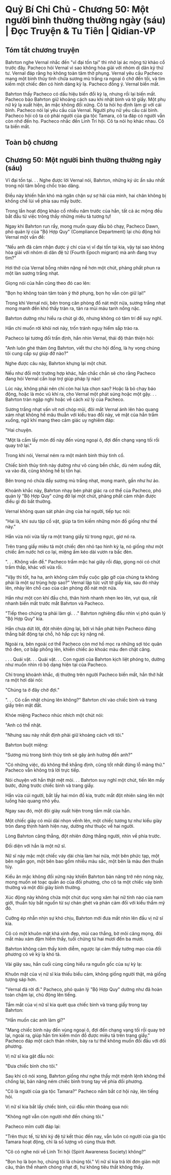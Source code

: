 # Quỷ Bí Chi Chủ - Chương 50: Một người bình thường thường ngày (sáu) | Đọc Truyện & Tu Tiên | Qidian-VP



## Tóm tắt chương truyện

Bahrton nghe Vernal nhắc đến "vĩ đại tồn tại" thì nhớ lại ác mộng từ khảo cổ trước đây. Pacheco hỏi Vernal vì sao không hòa giải với nhóm di dân kỷ thứ tư. Vernal đáp rằng họ không toàn tâm thờ phụng. Vernal yêu cầu Pacheco mang một bình thủy tinh chứa sương mù trắng ra ngoại ô chờ đến tối, và tìm kiếm một chiếc đèn có hình dáng kỳ lạ. Pacheco đồng ý. Vernal biến mất.

Bahrton thấy Pacheco có dấu hiệu biến đổi kỳ lạ, nhưng rồi lại biến mất. Pacheco bảo Bahrton giữ khoảng cách sau khi nhặt bình và tờ giấy. Một phụ nữ kỳ lạ xuất hiện, ăn mặc không đối xứng. Cô ta hỏi họ định làm gì với cái bình. Pacheco nói lại yêu cầu của Vernal. Người phụ nữ yêu cầu cái bình. Pacheco hỏi cô ta có phải người của gia tộc Tamara, cô ta đáp có người vẫn còn nhớ đến họ. Pacheco nhắc đến Linh Tri hội. Cô ta nói họ khác nhau. Cô ta biến mất.


## Toàn bộ chương

## Chương 50: Một người bình thường thường ngày (sáu)

Vĩ đại tồn tại. . . Nghe được lời Vernal nói, Bahrton, những ký ức ẩn sâu nhất trong nội tâm bỗng chốc trào dâng.

Điều này khiến hắn khó mà ngăn chặn sự sợ hãi của mình, hai chân không bị khống chế lùi về phía sau mấy bước.

Trong lần hoạt động khảo cổ nhiều năm trước của hắn, tất cả ác mộng đều bắt đầu từ việc trông thấy những miêu tả tương tự!

Ngay khi Bahrton run rẩy, mong muốn quay đầu bỏ chạy, Pacheco Dawn, phó quản lý của "Bộ Hợp Quy" (Compliance Department) lại chủ động hỏi Vernal một vấn đề:

"Nếu anh đã cảm nhận được ý chí của vị vĩ đại tồn tại kia, vậy tại sao không hòa giải với nhóm di dân đệ tứ (Fourth Epoch migrant) mà anh đang truy tìm?"

Hơi thở của Vernal bỗng nhiên nặng nề hơn một chút, phảng phất phun ra một làn sương trắng nhạt.

Giọng nói của hắn cũng theo đó cao lên:

"Bọn họ không toàn tâm toàn ý thờ phụng, bọn họ vẫn còn giữ lại!"

Trong khi Vernal nói, bên trong căn phòng đổ nát một nửa, sương trắng nhạt mong manh đến khó thấy tràn ra, tản ra mùi máu tanh nồng nặc.

Bahrton dường như hiểu ra chút gì đó, nhưng không có tâm trí để suy nghĩ.

Hắn chỉ muốn rời khỏi nơi này, trốn tránh nguy hiểm sắp trào ra.

Pacheco lại tương đối trấn định, hắn nhìn Vernal, thái độ thân thiện hỏi:

"Anh luôn ghé thăm ông Bahrton, viết thư cho hội đồng, là hy vọng chúng tôi cung cấp sự giúp đỡ nào?"

Nghe được câu này, Bahrton khựng lại một chút.

Nếu như đổi một trường hợp khác, hắn chắc chắn sẽ cho rằng Pacheco đang hỏi Vernal cần loại trợ giúp pháp lý nào!

Lúc này, không phải nên chỉ còn hai lựa chọn sao? Hoặc là bỏ chạy báo động, hoặc là móc vũ khí ra, cho Vernal một phát súng hoặc một gậy. . . Bahrton tràn ngập nghi hoặc về cách xử lý của Pacheco.

Sương trắng nhạt vấn vít nơi chóp mũi, đôi mắt Vernal ánh lên hào quang xám nhạt không hề mâu thuẫn với kiểu trao đổi này, vẻ mặt của hắn trầm xuống, ngữ khí mang theo cảm giác uy nghiêm đáp:

"Hai chuyện.

"Một là cầm lấy món đồ này đến vùng ngoại ô, đợi đến chạng vạng tối rồi quay trở lại."

Trong khi nói, Vernal ném ra một mảnh bình thủy tinh cổ.

Chiếc bình thủy tinh này dường như vô cùng bền chắc, dù ném xuống đất, va vào đá, cũng không hề bị tổn hại.

Bên trong nó chứa đầy sương mù trắng nhạt, mong manh, gần như hư ảo.

Khoảnh khắc này, Bahrton nhạy bén phát giác ra cơ thể của Pacheco, phó quản lý "Bộ Hợp Quy" cứng đờ lại một chút, phảng phất cảm nhận được điều gì đó bất thường.

Vernal không quan sát phản ứng của hai người, tiếp tục nói:

"Hai là, khi sưu tập cổ vật, giúp ta tìm kiếm những món đồ giống như thế này."

Hắn vừa nói vừa lấy ra một trang giấy từ trong ngực, giơ nó ra.

Trên trang giấy miêu tả một chiếc đèn nhỏ tạo hình kỳ lạ, nó giống như một chiếc ấm nước hơi co lại, miệng ấm kéo dài vươn ra bấc đèn.

". . . Không vấn đề." Pacheco trầm mặc hai giây rồi đáp, giọng nói có chút trầm thấp, khác với vừa rồi.

"Vậy thì tốt, ha ha, anh không cảm thấy cuộc gặp gỡ của chúng ta không phải là một sự trùng hợp sao?" Vernal lập tức vứt tờ giấy kia, sau đó nhảy lên, nhảy lên chỗ cao của căn phòng đổ nát một nửa.

Hắn như một con khỉ đầu chó, thân hình nhanh nhẹn leo lên, vụt qua, rất nhanh biến mất trước mắt Bahrton và Pacheco.

"Tiếp theo chúng ta phải làm gì. . ." Bahrton nghiêng đầu nhìn vị phó quản lý "Bộ Hợp Quy" kia.

Hắn chưa dứt lời, đột nhiên dừng lại, bởi vì hắn phát hiện Pacheco đứng thẳng bất động tại chỗ, hô hấp cực kỳ nặng nề.

Ngoài ra, bên ngoài cơ thể Pacheco còn mơ hồ mọc ra những sợi tóc quăn thô đen, cơ bắp phồng lên, khiến chiếc áo khoác màu đen chật căng.

. . . Quái vật. . . Quái vật. . . Con ngươi của Bahrton kịch liệt phóng to, dường như muốn nhìn rõ bộ dạng hiện tại của Pacheco.

Chỉ trong khoảnh khắc, dị thường trên người Pacheco biến mất, hắn thở hắt ra một hơi dài nói:

"Chúng ta ở đây chờ đợi."

". . . Có cần nhặt chúng lên không?" Bahrton chỉ vào chiếc bình và trang giấy trên mặt đất.

Khóe miệng Pacheco nhúc nhích một chút nói:

"Anh có thể nhặt.

"Nhưng sau này nhất định phải giữ khoảng cách với tôi."

Bahrton buột miệng:

"Sương mù trong bình thủy tinh sẽ gây ảnh hưởng đến anh?"

"Có những việc, dù không thể khẳng định, cũng tốt nhất đừng lỗ mãng thử." Pacheco vẫn không trả lời trực tiếp.

Nói chuyện với hắn thật mệt mỏi. . . Bahrton suy nghĩ một chút, tiến lên mấy bước, đứng trước chiếc bình và trang giấy.

Hắn vừa cúi người, bắt lấy hai món đồ kia, trước mắt đột nhiên sáng lên một luồng hào quang nhỏ yếu.

Ngay sau đó, một đôi giày xuất hiện trong tầm mắt của hắn.

Một chiếc giày có mũi dài nhọn vểnh lên, một chiếc tương tự như kiểu giày tròn đang thịnh hành hiện nay, dường như thuộc về hai người.

Lòng Bahrton căng thẳng, đột nhiên đứng thẳng người, nhìn về phía trước.

Đối diện với hắn là một nữ sĩ.

Nữ sĩ này mặc một chiếc váy dài chia làm hai nửa, một bên phức tạp, một bên ngắn gọn, một bên bao gồm nhiều màu sắc, một bên là màu đen thuần túy.

Kiểu ăn mặc không đối xứng này khiến Bahrton bản năng trở nên nóng nảy, mong muốn xé toạc quần áo của đối phương, cho cô ta một chiếc váy bình thường và một đôi giày bình thường.

Xúc động này không chứa một chút dục vọng xâm hại nữ tính nào của nam giới, thuần túy bắt nguồn từ sự chán ghét và phản cảm đối với kiểu thẩm mỹ đó.

Cưỡng ép nhẫn nhịn sự khó chịu, Bahrton mới đưa mắt nhìn lên đầu vị nữ sĩ kia.

Cô có một khuôn mặt khá xinh đẹp, mũi cao thẳng, bờ môi căng mọng, đôi mắt màu xám đậm hiếm thấy, tuổi chừng từ hai mươi đến ba mươi.

Bahrton không cảm thấy kinh diễm, ngược lại cảm thấy tướng mạo của đối phương có vẻ kỳ lạ khó tả.

Vài giây sau, hắn cuối cùng cũng hiểu ra nguồn gốc của sự kỳ lạ:

Khuôn mặt của vị nữ sĩ kia thiếu biểu cảm, không giống người thật, mà giống tượng sáp hơn.

"Vernal đã rời đi." Pacheco, phó quản lý "Bộ Hợp Quy" dường như đã hoàn toàn chậm lại, chủ động lên tiếng.

Tầm mắt của vị nữ sĩ kia quét qua chiếc bình và trang giấy trong tay Bahrton:

"Hắn muốn các anh làm gì?"

"Mang chiếc bình này đến vùng ngoại ô, đợi đến chạng vạng tối rồi quay trở lại, ngoài ra, giúp hắn tìm kiếm món đồ được miêu tả trên trang giấy." Pacheco đáp một cách thản nhiên, bày ra tư thế không muốn đối đầu với đối phương.

Vị nữ sĩ kia gật đầu nói:

"Đưa chiếc bình cho tôi."

Sau khi cô nói xong, Bahrton giống như nghe thấy một mệnh lệnh không thể chống lại, bản năng ném chiếc bình trong tay về phía đối phương.

"Cô là người của gia tộc Tamara?" Pacheco nắm bắt cơ hội này, lên tiếng hỏi.

Vị nữ sĩ kia bắt lấy chiếc bình, cúi đầu nhìn thoáng qua nói:

"Không ngờ vẫn còn người nhớ đến chúng tôi."

Pacheco mỉm cười đáp lại:

"Trên thực tế, từ khi kỷ đệ tứ kết thúc đến nay, vẫn luôn có người của gia tộc Tamara hoạt động, chỉ là số lượng vô cùng thưa thớt.

"Cô có nghe nói về Linh Tri hội (Spirit Awareness Society) không?"

"Bọn họ là bọn họ, chúng tôi là chúng tôi." Vị nữ sĩ kia trả lời đơn giản một câu, thân thể nhanh chóng nhạt đi, hư không tiêu thất không thấy.